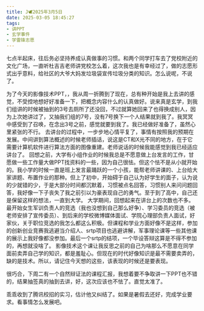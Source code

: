 ```yaml
---
title: J🕊️2025年3月5日
date: 2025-03-05 18:45:27
tags:
- 讲PPT
- 玄学事件
- 学雷锋志愿
---
```

七点半起床，往后务必坚持养成认真做事的习惯。和两个同学打车去了党校附近的文化广场，一直听杜吉吉老师讲党校怎么着，这次我也是有幸经过了，做的志愿形式出乎意料，给社区的大爷大妈发垃圾袋宣传垃圾分类的知识。怎么说呢，不说了。

为了今天的影像技术PPT，，我从周一折腾到了现在，总有种开始是我上去讲的感觉，不受控地想好好准备一下，把概念内容什么的认真做好。说来真是玄学，到我们组讲的时候被抽到的3号去厕所了还没回，不过就算她回来了也得换成别人，因为上次她讲过了，又抽我们组的7号，没有7号换下一个人结果就到我了。我冥冥中感受到了召唤，在念出3号之前，感觉就要到我了。我已经做好准备了，虽然心里紧张的不行。
去讲台的过程中，一步步地心情平复了，事情有按照我的预期在发展。中间讲到算法概述的时候老师插话，说这是CT和X光不同的地方，在于它需要计算机软件进行算法方面的图像重建。老师说话的时候我能感觉到我已经适应讲台了。
回想之前，大学有小组作业的时候我总是不愿意做上台发言的工作，甘愿做一些工作量大做PPT找资料的一些，因为自己很怯。但这个怯不是从小就开始的。我小学的时候一直是班上发言最踊跃的一个小孩，能帮老师讲课的、上台给大家讲题、布置作业的那种。但上了初中，开始碍于自己认为好学生的面子，认为说的少就错的少，于是大部分时间都沉默着，习惯被点名回答，习惯别人来问问题回答，我好像一下子丧失了我之前引以为豪表现自己的勇气。至于到了高中，自己还是保留这样的想法，一直到大学。
大学期间，回想起来在讲台上的次数也不多。最开始女生军训负责人的竞选（我也没想到自己那么好争）、学习委员的竞选（被老师安排了宣传委员）、到后来的学校微博媒体面试、学院心理部负责人面试，好家伙，关于职位竞选的我怎么都这么积极。但课程和学业方面好像不是这样，参加的创新创业竞赛我逃避当介绍人、srtp项目也逃避讲解，军事理论课等一些其他课的展示上我好像都没参加。最后一个srtp的结项，一个毕设答辩这算是不得不参加的，再想就没啥了。
影像技术这个课让我反思之前的自己为啥那么不愿意在同学面前卖弄自己学的知识，都是羞耻心。但现在的时代好像知识是最不需要卖弄的，缺的是技术。所以，请记住今天想的这些，该表现的时候还是要表现。

很巧合，下周二有一个自然辩证法的课程汇报，我想着要不争取讲一下PPT也不错的，结果抽签真的抽到去讲，好，这次应该也不怯了。直觉太准了。

乖乖收到了腾讯校招的实习，估计他又纠结了。如果是暑假去还好，完成学业要求。看事情怎么发展吧。
